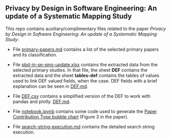 ## Privacy by Design in Software Engineering: An update of a Systematic Mapping Study


This repo contains auxiliary/complimentary files related to the paper *Privacy by Design in Software Engineering: An update of a Systematic Mapping Study*:

* File [primary-papers.md](primary-papers.md) contains a list of the selected primary papers and its classification.

* File [pbd-in-se-sms-update.xlsx](data/pbd-in-se-sms-update.xlsx) contains the extracted data from the selected primary studies. In that file, the sheet **DEF** contains the extracted data and the sheet **tables-def** contains the tables of values used to link DEF valued fields, when the case. DEF fields with a brief explanation can be seen in [DEF.md](DEF.md).

* File [DEF.csv](data/DEF.csv) contains a simplified version of the DEF to work with pandas and plotly. [DEF.md](DEF.md).
  
* File [notebook.ipynb](notebook.ipynb) contains some code used to generate the [Paper Contribution Type bubble chart](images/bubble-se-ka.pdf) (Figure 3 in the paper).

* File [search-string-execution.md](search-string-execution.md) contains the detailed search string execution.
